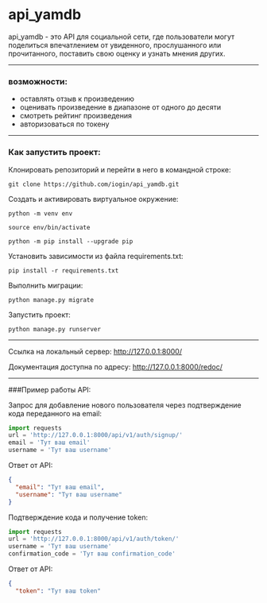 # api_yamdb
api_yamdb - это API для социальной сети, где пользователи могут поделиться впечатлением от увиденного, прослушанного или прочитанного, поставить свою оценку и узнать мнения других. 
***
### возможности:
* оставлять отзыв к произведению
* оценивать произведение в диапазоне от одного до десяти 
* смотреть рейтинг произведения
* авторизоваться по токену
*** 
### Как запустить проект:

Клонировать репозиторий и перейти в него в командной строке:

```
git clone https://github.com/iogin/api_yamdb.git
```

Cоздать и активировать виртуальное окружение:

```
python -m venv env
```

```
source env/bin/activate
```

```
python -m pip install --upgrade pip
```

Установить зависимости из файла requirements.txt:

```
pip install -r requirements.txt
```

Выполнить миграции:

```
python manage.py migrate
```

Запустить проект:

```
python manage.py runserver
```
***
Ссылка на локальный сервер:
http://127.0.0.1:8000/

Документация доступна по адресу:
http://127.0.0.1:8000/redoc/
***
###Пример работы API:

Запрос для добавление нового пользователя через подтверждение кода переданного на email:
```python
import requests
url = 'http://127.0.0.1:8000/api/v1/auth/signup/'
email = 'Тут ваш email'
username = 'Тут ваш username'
```
Ответ от API:
```json
{
  "email": "Тут ваш email", 
  "username": "Тут ваш username"
}
```
Подтверждение кода и получение token:
```python
import requests
url = 'http://127.0.0.1:8000/api/v1/auth/token/'
username = 'Тут ваш username'
confirmation_code = 'Тут ваш confirmation_code'
```
Ответ от API:
```json
{
  "token": "Тут ваш token"
